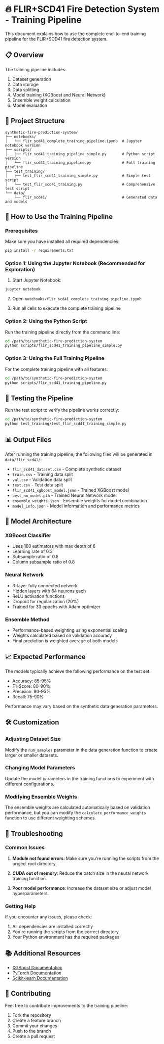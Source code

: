 # 🔥 FLIR+SCD41 Fire Detection System - Training Pipeline

This document explains how to use the complete end-to-end training pipeline for the FLIR+SCD41 fire detection system.

## 📋 Overview

The training pipeline includes:
1. Dataset generation
2. Data storage
3. Data splitting
4. Model training (XGBoost and Neural Network)
5. Ensemble weight calculation
6. Model evaluation

## 📁 Project Structure

```
synthetic-fire-prediction-system/
├── notebooks/
│   └── flir_scd41_complete_training_pipeline.ipynb  # Jupyter notebook version
├── scripts/
│   ├── flir_scd41_training_pipeline_simple.py       # Python script version
│   └── flir_scd41_training_pipeline.py              # Full training pipeline
├── test_training/
│   ├── test_flir_scd41_training_simple.py           # Simple test script
│   └── test_flir_scd41_training.py                  # Comprehensive test script
└── data/
    └── flir_scd41/                                  # Generated data and models
```

## 🚀 How to Use the Training Pipeline

### Prerequisites

Make sure you have installed all required dependencies:
```bash
pip install -r requirements.txt
```

### Option 1: Using the Jupyter Notebook (Recommended for Exploration)

1. Start Jupyter Notebook:
```bash
jupyter notebook
```

2. Open `notebooks/flir_scd41_complete_training_pipeline.ipynb`

3. Run all cells to execute the complete training pipeline

### Option 2: Using the Python Script

Run the training pipeline directly from the command line:
```bash
cd /path/to/synthetic-fire-prediction-system
python scripts/flir_scd41_training_pipeline_simple.py
```

### Option 3: Using the Full Training Pipeline

For the complete training pipeline with all features:
```bash
cd /path/to/synthetic-fire-prediction-system
python scripts/flir_scd41_training_pipeline.py
```

## 🧪 Testing the Pipeline

Run the test script to verify the pipeline works correctly:
```bash
cd /path/to/synthetic-fire-prediction-system
python test_training/test_flir_scd41_training_simple.py
```

## 📊 Output Files

After running the training pipeline, the following files will be generated in `data/flir_scd41/`:

- `flir_scd41_dataset.csv` - Complete synthetic dataset
- `train.csv` - Training data split
- `val.csv` - Validation data split
- `test.csv` - Test data split
- `flir_scd41_xgboost_model.json` - Trained XGBoost model
- `best_nn_model.pth` - Trained Neural Network model
- `ensemble_weights.json` - Ensemble weights for model combination
- `model_info.json` - Model information and performance metrics

## 🧠 Model Architecture

### XGBoost Classifier
- Uses 100 estimators with max depth of 6
- Learning rate of 0.3
- Subsample ratio of 0.8
- Column subsample ratio of 0.8

### Neural Network
- 3-layer fully connected network
- Hidden layers with 64 neurons each
- ReLU activation functions
- Dropout for regularization (20%)
- Trained for 30 epochs with Adam optimizer

### Ensemble Method
- Performance-based weighting using exponential scaling
- Weights calculated based on validation accuracy
- Final prediction is weighted average of both models

## 📈 Expected Performance

The models typically achieve the following performance on the test set:
- Accuracy: 85-95%
- F1-Score: 80-90%
- Precision: 80-95%
- Recall: 75-90%

Performance may vary based on the synthetic data generation parameters.

## 🛠️ Customization

### Adjusting Dataset Size
Modify the `num_samples` parameter in the data generation function to create larger or smaller datasets.

### Changing Model Parameters
Update the model parameters in the training functions to experiment with different configurations.

### Modifying Ensemble Weights
The ensemble weights are calculated automatically based on validation performance, but you can modify the `calculate_performance_weights` function to use different weighting schemes.

## 🚨 Troubleshooting

### Common Issues

1. **Module not found errors**: Make sure you're running the scripts from the project root directory.

2. **CUDA out of memory**: Reduce the batch size in the neural network training function.

3. **Poor model performance**: Increase the dataset size or adjust model hyperparameters.

### Getting Help

If you encounter any issues, please check:
1. All dependencies are installed correctly
2. You're running the scripts from the correct directory
3. Your Python environment has the required packages

## 📚 Additional Resources

- [XGBoost Documentation](https://xgboost.readthedocs.io/)
- [PyTorch Documentation](https://pytorch.org/docs/stable/index.html)
- [Scikit-learn Documentation](https://scikit-learn.org/stable/documentation.html)

## 🤝 Contributing

Feel free to contribute improvements to the training pipeline:
1. Fork the repository
2. Create a feature branch
3. Commit your changes
4. Push to the branch
5. Create a pull request